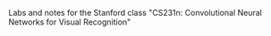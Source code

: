 Labs and notes for the Stanford class "CS231n: Convolutional Neural Networks for Visual Recognition"
